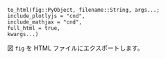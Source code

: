 ```
to_html(fig::PyObject, filename::String, args...;
include_plotlyjs = "cnd",
include_mathjax = "cnd",
full_html = true,
kwargs...)
```

図 `fig` を HTML ファイルにエクスポートします。
